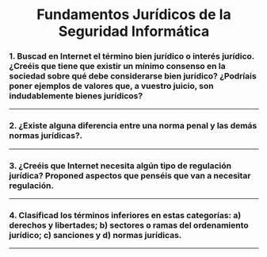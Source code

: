 <h1 align="center">Fundamentos Jurídicos de la Seguridad Informática</h1>

### 1. Buscad en Internet el término bien jurídico o interés jurídico. ¿Creéis que tiene que existir un mínimo consenso en la sociedad sobre qué debe considerarse bien jurídico? ¿Podríais poner ejemplos de valores que, a vuestro juicio, son indudablemente bienes jurídicos?
---


### 2. ¿Existe alguna diferencia entre una norma penal y las demás normas jurídicas?.
---


### 3. ¿Creéis que Internet necesita algún tipo de regulación jurídica? Proponed aspectos que penséis que van a necesitar regulación.
---


### 4. Clasificad los términos inferiores en estas categorías: a) derechos y libertades; b) sectores o ramas del ordenamiento jurídico; c) sanciones y d) normas jurídicas.
---

